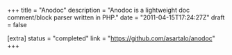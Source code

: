 +++
title = "Anodoc"
description = "Anodoc is a lightweight doc comment/block parser written in PHP."
date = "2011-04-15T17:24:27Z"
draft = false

[extra]
status = "completed"
link = "https://github.com/asartalo/anodoc"
+++

